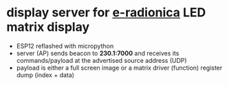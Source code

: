 # display server for [e-radionica](https://e-radionica.com/en/blog/maker-led-display-everything-in-one-place) LED matrix display
- ESP12 reflashed with micropython
- server (AP) sends beacon to **230.1:7000** and receives its commands/payload at the advertised source address (UDP)
- payload is either a full screen image or a matrix driver (function) register dump (index + data)
